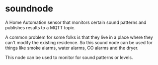 # soundnode
A Home Automation sensor that monitors certain sound patterns and publishes results to a MQTT topic.

A common problem for some folks is that they live in a place where they can't modify the existing residence. So this sound node can be used for things like smoke alarms, water alarms, CO alarms and the dryer.

This node can be used to monitor for sound patterns or levels.
